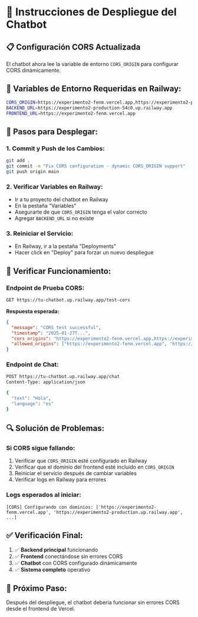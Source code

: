 # 🚀 Instrucciones de Despliegue del Chatbot

## 📋 **Configuración CORS Actualizada**

El chatbot ahora lee la variable de entorno `CORS_ORIGIN` para configurar CORS dinámicamente.

## 🔧 **Variables de Entorno Requeridas en Railway:**

```bash
CORS_ORIGIN=https://experimento2-fenm.vercel.app,https://experimento2-production.up.railway.app,https://experimento2-production-54c0.up.railway.app,http://localhost:5173,http://localhost:3000
BACKEND_URL=https://experimento2-production-54c0.up.railway.app
FRONTEND_URL=https://experimento2-fenm.vercel.app
```

## 🚀 **Pasos para Desplegar:**

### 1. **Commit y Push de los Cambios:**
```bash
git add .
git commit -m "Fix CORS configuration - dynamic CORS_ORIGIN support"
git push origin main
```

### 2. **Verificar Variables en Railway:**
- Ir a tu proyecto del chatbot en Railway
- En la pestaña "Variables"
- Asegurarte de que `CORS_ORIGIN` tenga el valor correcto
- Agregar `BACKEND_URL` si no existe

### 3. **Reiniciar el Servicio:**
- En Railway, ir a la pestaña "Deployments"
- Hacer click en "Deploy" para forzar un nuevo despliegue

## 🧪 **Verificar Funcionamiento:**

### **Endpoint de Prueba CORS:**
```bash
GET https://tu-chatbot.up.railway.app/test-cors
```

**Respuesta esperada:**
```json
{
  "message": "CORS test successful",
  "timestamp": "2025-01-27T...",
  "cors_origins": "https://experimento2-fenm.vercel.app,https://experimento2-production.up.railway.app,...",
  "allowed_origins": ["https://experimento2-fenm.vercel.app", "https://experimento2-production.up.railway.app", ...]
}
```

### **Endpoint de Chat:**
```bash
POST https://tu-chatbot.up.railway.app/chat
Content-Type: application/json

{
  "text": "Hola",
  "language": "es"
}
```

## 🔍 **Solución de Problemas:**

### **Si CORS sigue fallando:**
1. Verificar que `CORS_ORIGIN` esté configurado en Railway
2. Verificar que el dominio del frontend esté incluido en `CORS_ORIGIN`
3. Reiniciar el servicio después de cambiar variables
4. Verificar logs en Railway para errores

### **Logs esperados al iniciar:**
```
[CORS] Configurando con dominios: ['https://experimento2-fenm.vercel.app', 'https://experimento2-production.up.railway.app', ...]
```

## ✅ **Verificación Final:**

1. ✅ **Backend principal** funcionando
2. ✅ **Frontend** conectándose sin errores CORS
3. ✅ **Chatbot** con CORS configurado dinámicamente
4. ✅ **Sistema completo** operativo

## 🎯 **Próximo Paso:**

Después del despliegue, el chatbot debería funcionar sin errores CORS desde el frontend de Vercel.
